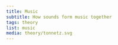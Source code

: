 ```yaml
---
title: Music
subtitle: How sounds form music together
tags: theory
list: music
media: theory/tonnetz.svg
---
```



